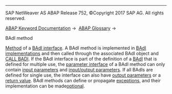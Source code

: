   

* * *

SAP NetWeaver AS ABAP Release 752, ©Copyright 2017 SAP AG. All rights reserved.

[ABAP Keyword Documentation](https://help.sap.com/doc/abapdocu_752_index_htm/7.52/en-US/abenabap.htm) →  [ABAP Glossary](https://help.sap.com/doc/abapdocu_752_index_htm/7.52/en-US/abenabap_glossary.htm) → 

BAdI method

[Method](https://help.sap.com/doc/abapdocu_752_index_htm/7.52/en-US/abenmethod_glosry.htm "Glossary Entry") of a [BAdI interface](https://help.sap.com/doc/abapdocu_752_index_htm/7.52/en-US/abenbadi_interface_glosry.htm "Glossary Entry"). A BAdI method is implemented in [BAdI implementations](https://help.sap.com/doc/abapdocu_752_index_htm/7.52/en-US/abenbadi_implementation_glosry.htm "Glossary Entry") and then called through the associated BAdI object and [CALL BADI](https://help.sap.com/doc/abapdocu_752_index_htm/7.52/en-US/abapcall_badi.htm). If the BAdI interface is part of the definition of a [BAdI](https://help.sap.com/doc/abapdocu_752_index_htm/7.52/en-US/abenbadi_glosry.htm "Glossary Entry") that is defined for multiple use, the [parameter interface](https://help.sap.com/doc/abapdocu_752_index_htm/7.52/en-US/abenparameter_interface_glosry.htm "Glossary Entry") of a BAdI method can only contain [input parameters](https://help.sap.com/doc/abapdocu_752_index_htm/7.52/en-US/abeninput_parameter_glosry.htm "Glossary Entry") and [input/output parameters](https://help.sap.com/doc/abapdocu_752_index_htm/7.52/en-US/abeninput_output_parameter_glosry.htm "Glossary Entry"). If all BAdIs are defined for single use, the interface can also have [output parameters](https://help.sap.com/doc/abapdocu_752_index_htm/7.52/en-US/abenoutput_parameter_glosry.htm "Glossary Entry") or a [return value](https://help.sap.com/doc/abapdocu_752_index_htm/7.52/en-US/abenreturn_value_glosry.htm "Glossary Entry"). BAdI methods can define or propagate [exceptions](https://help.sap.com/doc/abapdocu_752_index_htm/7.52/en-US/abenexception_glosry.htm "Glossary Entry"), and their implementation can be made[optional](https://help.sap.com/doc/abapdocu_752_index_htm/7.52/en-US/abapmethods_default.htm).